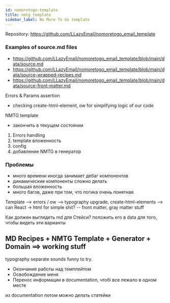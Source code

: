 ```yaml
---
id: nomoretogo-template
title: nmtg template
sidebar_label: No More To Go template
---
```


Repository: https://github.com/LLazyEmail/nomoretogo_email_template



### Examples of source.md files
- https://github.com/LLazyEmail/nomoretogo_email_template/blob/main/data/source.md
- https://github.com/LLazyEmail/nomoretogo_email_template/blob/main/data/source-wrapped-recipes.md
- https://github.com/LLazyEmail/nomoretogo_email_template/blob/main/data/source-front-matter.md


Errors & Params assertion


- checking create-html-element, ow for simplifying logic of our code



NMTG template

- закончить в текущем состоянии

1. Errors handling
2. template вложенность
3. config
4. добавление NMTG в генератор

### Проблемы
- много времени иногда занимает дебаг компонентов
- динамические компоненты сложно делать
- большая вложенность 
- много багов, даже при том, что логика очень понятная.

Template 
  --> errors / ow
  --> typography upgrade, create-html-elements
  --> can React -> html for simple shit?
  -- front matter, gray matter stuff


Как должен выглядеть md для Стейси?
положить его в data для того, чтобы видеть эти варианты

## MD Recipes + NMTG Template + Generator + Domain ==> working stuff

typography separate sounds funny to try.


- Окончание работы над темплейтом
- Освобождение меня
- Перенос информации в documentation, чтобі все лежало в одном месте


из documentation потом можно делать статейки

